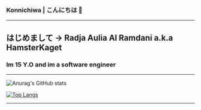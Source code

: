 ### Konnichiwa | こんにちは 👋 

<hr>

##  はじめまして -> Radja Aulia Al Ramdani a.k.a HamsterKaget 

### Im 15 Y.O and im a software engineer 

<hr>

![Anurag's GitHub stats](https://github-readme-stats.vercel.app/api?username=HamsterKaget&show_icons=true&theme=dracula&custom_title=HamsterKaget-Stats)

[![Top Langs](https://github-readme-stats.vercel.app/api/top-langs/?username=HamsterKaget&theme=dracula&layout=compact&langs_count=8)](https://github.com/anuraghazra/github-readme-stats)

<hr>

